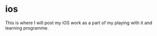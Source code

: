 # ios

This is where I will post my iOS work as a part of my playing with it and learning programme.
